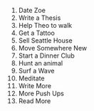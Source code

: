 1. Date Zoe
2. Write a Thesis
3. Help Theo to walk
4. Get a Tattoo
5. Sell Seattle House
6. Move Somewhere New
7. Start a Dinner Club
8. Hunt an animal
9. Surf a Wave
10. Meditate
11. Write More
12. More Push Ups
13. Read More